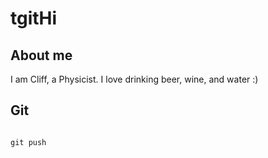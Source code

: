 # tgitHi

## About me

I am Cliff, a Physicist. I love drinking beer, wine, and water :)

## Git
```

git push
```
